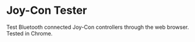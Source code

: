 # Joy-Con Tester
Test Bluetooth connected Joy-Con controllers through the web browser.
Tested in Chrome.
